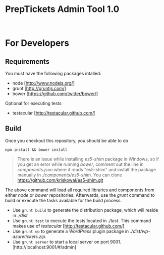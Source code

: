PrepTickets Admin Tool 1.0
===========================================
<br />


# For Developers

## Requirements

You must have the following packages intalled:

* node [http://www.nodejs.org/]
* grunt [http://gruntjs.com/]
* bower [https://github.com/twitter/bower/]

Optional for executing tests

* testacular [http://testacular.github.com/]

## Build

Once you checkout this repository, you should be able to do

``
npm install && bower install
``

> There is an issue while installing *es5-shim* package in Windows, so if you get an error while running *bower*, comment out the line in *components.json* where it reads "es5-shim" and install the package manually in *./components/es5-shim*. You can clone https://github.com/kriskowal/es5-shim.git

The above command will load all required libraries and components from either *node* or *bower* repositories.
Afterwards, use the *grunt* command to build or execute the tasks available for the build process.

* Use `grunt build` to generate the distribution package, which will reside in *./dist*
* Use `grunt test` to execute the tests located in *./test*. This command makes use of *testacular* [http://testacular.github.com/]
* Use `grunt wp` to generate a *WordPress* plugin package in *./dist/wp-azuretickets.zip*.
* Use `grunt server` to start a local server on port 9001. [http://localhost:9001/#/admin]
